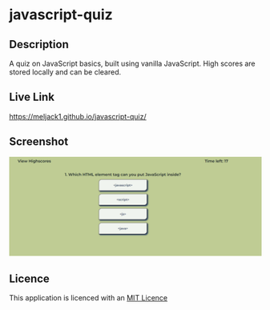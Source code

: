 # javascript-quiz

## Description
A quiz on JavaScript basics, built using vanilla JavaScript. High scores are stored locally and can be cleared.

## Live Link
https://meljack1.github.io/javascript-quiz/

## Screenshot

![Screenshot of website](./assets/images/screenshot.PNG?raw=true)

## Licence 

This application is licenced with an [MIT Licence](./LICENSE)

